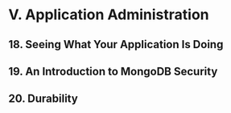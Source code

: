 # Ⅴ. Application Administration

## 18. Seeing What Your Application Is Doing

## 19. An Introduction to MongoDB Security

## 20. Durability
